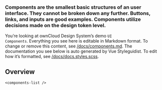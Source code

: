 ### Components are the smallest basic structures of an user interface. They cannot be broken down any further. Buttons, links, and inputs are good examples. Components utilize decisions made on the design token level.

You’re looking at ownCloud Design System’s demo <code>UI Components</code>. Everything you see here is editable in Markdown format. To change or remove this content, see [/docs/components.md](https://github.com/owncloud/owncloud-design-system/blob/master/docs/components.md). The documentation you see below is auto generated by Vue Styleguidist. To edit how it’s formatted, see [/docs/docs.styles.scss](https://github.com/owncloud/owncloud-design-system/blob/master/docs/docs.styles.scss).

## Overview

```
<components-list />
```
